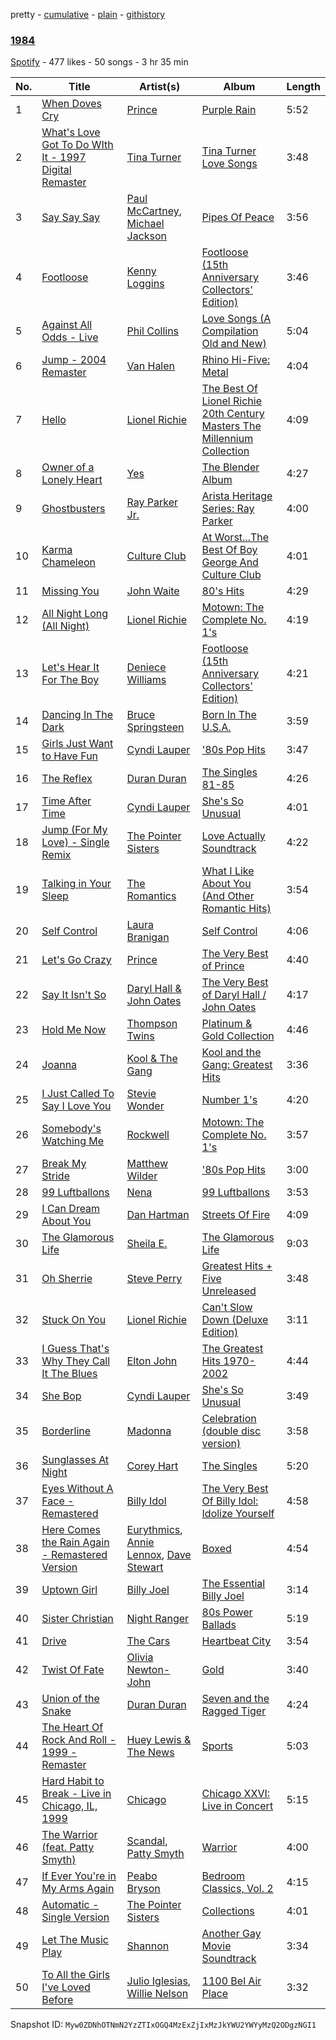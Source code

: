pretty - [cumulative](/playlists/cumulative/0FXAO6yBxrfz5PTOEuvq67.md) - [plain](/playlists/plain/0FXAO6yBxrfz5PTOEuvq67) - [githistory](https://github.githistory.xyz/mackorone/spotify-playlist-archive/blob/main/playlists/plain/0FXAO6yBxrfz5PTOEuvq67)

### [1984](https://open.spotify.com/playlist/0FXAO6yBxrfz5PTOEuvq67)

> 

[Spotify](https://open.spotify.com/user/spotify) - 477 likes - 50 songs - 3 hr 35 min

| No. | Title | Artist(s) | Album | Length |
|---|---|---|---|---|
| 1 | [When Doves Cry](https://open.spotify.com/track/51H2y6YrNNXcy3dfc3qSbA) | [Prince](https://open.spotify.com/artist/5a2EaR3hamoenG9rDuVn8j) | [Purple Rain](https://open.spotify.com/album/7nXJ5k4XgRj5OLg9m8V3zc) | 5:52 |
| 2 | [What's Love Got To Do WIth It \- 1997 Digital Remaster](https://open.spotify.com/track/4QjjabJx7K14tHwxEVI0Xc) | [Tina Turner](https://open.spotify.com/artist/1zuJe6b1roixEKMOtyrEak) | [Tina Turner Love Songs](https://open.spotify.com/album/2leURyZTNszWf0NOrbWOW4) | 3:48 |
| 3 | [Say Say Say](https://open.spotify.com/track/77TTF3UwfDuli2ez4QLNhV) | [Paul McCartney](https://open.spotify.com/artist/4STHEaNw4mPZ2tzheohgXB), [Michael Jackson](https://open.spotify.com/artist/3fMbdgg4jU18AjLCKBhRSm) | [Pipes Of Peace](https://open.spotify.com/album/7DL0z7pqwNBc7o664alWVh) | 3:56 |
| 4 | [Footloose](https://open.spotify.com/track/4FA8jE1vcop4S3XqUWdSnP) | [Kenny Loggins](https://open.spotify.com/artist/3Y3xIwWyq5wnNHPp5gPjOW) | [Footloose \(15th Anniversary Collectors' Edition\)](https://open.spotify.com/album/30RaALIPQJtWiZEJYY7voW) | 3:46 |
| 5 | [Against All Odds \- Live](https://open.spotify.com/track/2Wl3rABbAd3Hl3zNFM6hQ7) | [Phil Collins](https://open.spotify.com/artist/4lxfqrEsLX6N1N4OCSkILp) | [Love Songs \(A Compilation Old and New\)](https://open.spotify.com/album/7KZTL6gFUUCzNw4FfjVqCF) | 5:04 |
| 6 | [Jump \- 2004 Remaster](https://open.spotify.com/track/19kuZ0IExry8qYJ4lU2A0r) | [Van Halen](https://open.spotify.com/artist/2cnMpRsOVqtPMfq7YiFE6K) | [Rhino Hi\-Five: Metal](https://open.spotify.com/album/2hVkDqsVl8kgY3XHLA32xk) | 4:04 |
| 7 | [Hello](https://open.spotify.com/track/1vFO4WIvw4fQ0oHkyt4rEC) | [Lionel Richie](https://open.spotify.com/artist/3gMaNLQm7D9MornNILzdSl) | [The Best Of Lionel Richie 20th Century Masters The Millennium Collection](https://open.spotify.com/album/6UaOmeGGHUSHyy3F4ngAwa) | 4:09 |
| 8 | [Owner of a Lonely Heart](https://open.spotify.com/track/2GoPjrA7Hs6uI5A3MG3Me4) | [Yes](https://open.spotify.com/artist/7AC976RDJzL2asmZuz7qil) | [The Blender Album](https://open.spotify.com/album/5gf8T00cDAMrj6oV3gqmGU) | 4:27 |
| 9 | [Ghostbusters](https://open.spotify.com/track/300zfRaCgTmEm5Eqe3HqZZ) | [Ray Parker Jr.](https://open.spotify.com/artist/0NyzfcGDZZ6GM25EBG9BYK) | [Arista Heritage Series: Ray Parker](https://open.spotify.com/album/1Fq1oCtmlSQabl1zIdoWCg) | 4:00 |
| 10 | [Karma Chameleon](https://open.spotify.com/track/48O0GrGJWml3DzHhC5sJ7a) | [Culture Club](https://open.spotify.com/artist/6kz53iCdBSqhQCZ21CoLcc) | [At Worst...The Best Of Boy George And Culture Club](https://open.spotify.com/album/7gdwk8zdee8ghIq94Z9ck3) | 4:01 |
| 11 | [Missing You](https://open.spotify.com/track/5P6Wv0hlcnczhElizTY0UE) | [John Waite](https://open.spotify.com/artist/2TPyCsRoh2tjeZLTQ2ojlj) | [80's Hits](https://open.spotify.com/album/4ETtYJYxSzlEodoRIzvsYW) | 4:29 |
| 12 | [All Night Long \(All Night\)](https://open.spotify.com/track/2P0COBqN70Hd2KYQj4KRjk) | [Lionel Richie](https://open.spotify.com/artist/3gMaNLQm7D9MornNILzdSl) | [Motown: The Complete No\. 1's](https://open.spotify.com/album/0iv3gV69jA1YY2H0UTy9yF) | 4:19 |
| 13 | [Let's Hear It For The Boy](https://open.spotify.com/track/5TIc5WzpyxVZxAjYm9oJi8) | [Deniece Williams](https://open.spotify.com/artist/5jNGQ7VOU87x5402JjhTtd) | [Footloose \(15th Anniversary Collectors' Edition\)](https://open.spotify.com/album/30RaALIPQJtWiZEJYY7voW) | 4:21 |
| 14 | [Dancing In The Dark](https://open.spotify.com/track/4moXVLw4YS7tVNmjs8v60A) | [Bruce Springsteen](https://open.spotify.com/artist/3eqjTLE0HfPfh78zjh6TqT) | [Born In The U.S.A.](https://open.spotify.com/album/14IYDXybb1XKu51QHDryak) | 3:59 |
| 15 | [Girls Just Want to Have Fun](https://open.spotify.com/track/0uqOqX59mgWBqfPAdX0BDK) | [Cyndi Lauper](https://open.spotify.com/artist/2BTZIqw0ntH9MvilQ3ewNY) | ['80s Pop Hits](https://open.spotify.com/album/7xY34kpisIxOv8WMnNN8wg) | 3:47 |
| 16 | [The Reflex](https://open.spotify.com/track/4DDgVahgRnITUk6Wnu5FWR) | [Duran Duran](https://open.spotify.com/artist/0lZoBs4Pzo7R89JM9lxwoT) | [The Singles 81\-85](https://open.spotify.com/album/2nKTcZhqiPzJCGfBmjPR7a) | 4:26 |
| 17 | [Time After Time](https://open.spotify.com/track/5tzbM8m70V977Ezpfk8IPS) | [Cyndi Lauper](https://open.spotify.com/artist/2BTZIqw0ntH9MvilQ3ewNY) | [She's So Unusual](https://open.spotify.com/album/2aZG65CSBMeTKr0YNfsFMe) | 4:01 |
| 18 | [Jump \(For My Love\) \- Single Remix](https://open.spotify.com/track/2TIKxe1afsEcYWBvyTgQt3) | [The Pointer Sisters](https://open.spotify.com/artist/2kreKea2n96dXjcyAU9j5N) | [Love Actually Soundtrack](https://open.spotify.com/album/19RPbTaPIFbnAgjsjrmd6L) | 4:22 |
| 19 | [Talking in Your Sleep](https://open.spotify.com/track/08JKuFJCHJVw1SgHHjwsS9) | [The Romantics](https://open.spotify.com/artist/3daM7asS0gCFvyLemNx2EE) | [What I Like About You \(And Other Romantic Hits\)](https://open.spotify.com/album/5ZwUOFZdWQ81RYMwXc4j3B) | 3:54 |
| 20 | [Self Control](https://open.spotify.com/track/6JNJERZGJwDVgkmbohBw7u) | [Laura Branigan](https://open.spotify.com/artist/4463nfFMmK1cwAWBQDwT5e) | [Self Control](https://open.spotify.com/album/5cwUCXPFFfNsnk4qipc40D) | 4:06 |
| 21 | [Let's Go Crazy](https://open.spotify.com/track/6BkX6DnUG80xPlBfb2zmrZ) | [Prince](https://open.spotify.com/artist/5a2EaR3hamoenG9rDuVn8j) | [The Very Best of Prince](https://open.spotify.com/album/5oQClEU6YXiVoaz4ZTmOOO) | 4:40 |
| 22 | [Say It Isn't So](https://open.spotify.com/track/2bZswvNGESo7MKeg7SQ9rp) | [Daryl Hall & John Oates](https://open.spotify.com/artist/77tT1kLj6mCWtFNqiOmP9H) | [The Very Best of Daryl Hall / John Oates](https://open.spotify.com/album/4tUyNf5dGXwY4TaMaxwhqF) | 4:17 |
| 23 | [Hold Me Now](https://open.spotify.com/track/0b5eH3euyAs3pyfoebeWaZ) | [Thompson Twins](https://open.spotify.com/artist/5jVeqi3PNaTOajfvBa4uFn) | [Platinum & Gold Collection](https://open.spotify.com/album/75zWIrsvOFHi2l4NmNatto) | 4:46 |
| 24 | [Joanna](https://open.spotify.com/track/38OkyePa219s8OK4zEiKrT) | [Kool & The Gang](https://open.spotify.com/artist/3VNITwohbvU5Wuy5PC6dsI) | [Kool and the Gang: Greatest Hits](https://open.spotify.com/album/38PfRiBOHJznAWwk6srDXz) | 3:36 |
| 25 | [I Just Called To Say I Love You](https://open.spotify.com/track/6VAKyYoJQu1hwjWNvxQVTt) | [Stevie Wonder](https://open.spotify.com/artist/7guDJrEfX3qb6FEbdPA5qi) | [Number 1's](https://open.spotify.com/album/5x7vXXWapy8cUmdSuwpUy1) | 4:20 |
| 26 | [Somebody's Watching Me](https://open.spotify.com/track/7ozMJf8OMc9vRcZmAN8wPt) | [Rockwell](https://open.spotify.com/artist/3xs0LEzcPXtgNfMNcHzLIP) | [Motown: The Complete No\. 1's](https://open.spotify.com/album/0iv3gV69jA1YY2H0UTy9yF) | 3:57 |
| 27 | [Break My Stride](https://open.spotify.com/track/2ZqT3GcisHUBsEaqhLGHwU) | [Matthew Wilder](https://open.spotify.com/artist/3bmFPbLMiLxtR9tFrTcKcP) | ['80s Pop Hits](https://open.spotify.com/album/7xY34kpisIxOv8WMnNN8wg) | 3:00 |
| 28 | [99 Luftballons](https://open.spotify.com/track/6HA97v4wEGQ5TUClRM0XLc) | [Nena](https://open.spotify.com/artist/6Tz0QRoe083BcOo2YbG9lV) | [99 Luftballons](https://open.spotify.com/album/0V8ETNFjMiaCoG45ZPWsUs) | 3:53 |
| 29 | [I Can Dream About You](https://open.spotify.com/track/37nxLdGbmgEYQYrqe14xOp) | [Dan Hartman](https://open.spotify.com/artist/1HvcqyRLS9nF8hAbTWOqpr) | [Streets Of Fire](https://open.spotify.com/album/1DU5fmQDMYfS6g1tntqKdK) | 4:09 |
| 30 | [The Glamorous Life](https://open.spotify.com/track/179SfVFJ0ZN41toTxnpgRD) | [Sheila E.](https://open.spotify.com/artist/6OQrOpxSIfPai3cFaN4v4P) | [The Glamorous Life](https://open.spotify.com/album/2fv3CMkuVgYRtQVnhv1rQW) | 9:03 |
| 31 | [Oh Sherrie](https://open.spotify.com/track/3wqoAzrr5htxSZ7KzxhLHg) | [Steve Perry](https://open.spotify.com/artist/5xQKoGD7Ql92fWd1uWwKkf) | [Greatest Hits + Five Unreleased](https://open.spotify.com/album/17PNvuwxQ9gmeYkoq9Vo93) | 3:48 |
| 32 | [Stuck On You](https://open.spotify.com/track/3L9SXYL2XOl0JJ754YgBsS) | [Lionel Richie](https://open.spotify.com/artist/3gMaNLQm7D9MornNILzdSl) | [Can't Slow Down \(Deluxe Edition\)](https://open.spotify.com/album/609oTPBaxPzZUCHzQikOtC) | 3:11 |
| 33 | [I Guess That's Why They Call It The Blues](https://open.spotify.com/track/4kwFh3RBxE5n9a6FwFw2tl) | [Elton John](https://open.spotify.com/artist/3PhoLpVuITZKcymswpck5b) | [The Greatest Hits 1970\-2002](https://open.spotify.com/album/6CPTYd8BQRbF6VzhnTWIfL) | 4:44 |
| 34 | [She Bop](https://open.spotify.com/track/4mhIed8oGCswH4d5pxClnv) | [Cyndi Lauper](https://open.spotify.com/artist/2BTZIqw0ntH9MvilQ3ewNY) | [She's So Unusual](https://open.spotify.com/album/2aZG65CSBMeTKr0YNfsFMe) | 3:49 |
| 35 | [Borderline](https://open.spotify.com/track/4FMNpPI7mkhdeFCCk6fZiE) | [Madonna](https://open.spotify.com/artist/6tbjWDEIzxoDsBA1FuhfPW) | [Celebration \(double disc version\)](https://open.spotify.com/album/43lok9zd7BW5CoYkXZs7S0) | 3:58 |
| 36 | [Sunglasses At Night](https://open.spotify.com/track/1QbQL5m30YNvukitIqAnFG) | [Corey Hart](https://open.spotify.com/artist/0smy8yDrRoI4CnhpOuthg0) | [The Singles](https://open.spotify.com/album/5BDE3Z6clvwbPoWWwiSyGp) | 5:20 |
| 37 | [Eyes Without A Face \- Remastered](https://open.spotify.com/track/7pzVqCZdYKM7oEPwaiQchB) | [Billy Idol](https://open.spotify.com/artist/7lzordPuZEXxwt9aoVZYmG) | [The Very Best Of Billy Idol: Idolize Yourself](https://open.spotify.com/album/0dvStBuexp9Chq1hg3Yjes) | 4:58 |
| 38 | [Here Comes the Rain Again \- Remastered Version](https://open.spotify.com/track/5vYhr2kgOonJtWeJq5qZzU) | [Eurythmics](https://open.spotify.com/artist/0NKDgy9j66h3DLnN8qu1bB), [Annie Lennox](https://open.spotify.com/artist/5MspMQqdVbdwP6ax3GXqum), [Dave Stewart](https://open.spotify.com/artist/7gcCQIlkkfbul5Mt0jBQkg) | [Boxed](https://open.spotify.com/album/0H0gECNGQQ9RE3HZL2Z9AH) | 4:54 |
| 39 | [Uptown Girl](https://open.spotify.com/track/3CSpzkoL1XgDBZ1q9aDCUV) | [Billy Joel](https://open.spotify.com/artist/6zFYqv1mOsgBRQbae3JJ9e) | [The Essential Billy Joel](https://open.spotify.com/album/7r36rel1M4gyBavfcJP6Yz) | 3:14 |
| 40 | [Sister Christian](https://open.spotify.com/track/3pOgDNzXKISD4zCj3mQ6t9) | [Night Ranger](https://open.spotify.com/artist/1Ha0Fz4i0d4gu5fZbhBCtH) | [80s Power Ballads](https://open.spotify.com/album/27aGEj8VmQbakGkL50jp1c) | 5:19 |
| 41 | [Drive](https://open.spotify.com/track/3wfujdbamR3Z46F4xav7LM) | [The Cars](https://open.spotify.com/artist/6DCIj8jNaNpBz8e5oKFPtp) | [Heartbeat City](https://open.spotify.com/album/5ycnwHGkzOlTuMOI3Zh4iO) | 3:54 |
| 42 | [Twist Of Fate](https://open.spotify.com/track/1ytzrpWRCpUasHmT5P4LRt) | [Olivia Newton\-John](https://open.spotify.com/artist/4BoRxUdrcgbbq1rxJvvhg9) | [Gold](https://open.spotify.com/album/24xwaPVl6xkUunl6lEWwje) | 3:40 |
| 43 | [Union of the Snake](https://open.spotify.com/track/2iitSsbNPH0EJPyyEpvSgg) | [Duran Duran](https://open.spotify.com/artist/0lZoBs4Pzo7R89JM9lxwoT) | [Seven and the Ragged Tiger](https://open.spotify.com/album/1A1AKj7tAopU9MIZgWdSP9) | 4:24 |
| 44 | [The Heart Of Rock And Roll \- 1999 \- Remaster](https://open.spotify.com/track/6reKyht76Fw6fnF5Mnc8Hs) | [Huey Lewis & The News](https://open.spotify.com/artist/7A9yZMTrFZcgEWAX2kBfK6) | [Sports](https://open.spotify.com/album/159C35SEo5rsN9Cdcok2Tm) | 5:03 |
| 45 | [Hard Habit to Break \- Live in Chicago, IL, 1999](https://open.spotify.com/track/0xpfe8QQWplGO09WN3vdN0) | [Chicago](https://open.spotify.com/artist/3iDD7bnsjL9J4fO298r0L0) | [Chicago XXVI: Live in Concert](https://open.spotify.com/album/1LgEolP4Dw9lOb3ZOcXV9P) | 5:15 |
| 46 | [The Warrior \(feat\. Patty Smyth\)](https://open.spotify.com/track/2hQnLzly0jRPpLPp23sA4i) | [Scandal](https://open.spotify.com/artist/3RFGnJaDVOyxL9YcFaKatu), [Patty Smyth](https://open.spotify.com/artist/2dgfCEMSVETFp29mRpiFpz) | [Warrior](https://open.spotify.com/album/5i0kVvDtDgmorQXqX9rdaK) | 4:00 |
| 47 | [If Ever You're in My Arms Again](https://open.spotify.com/track/4TIkesxpN5caX6XpsiirnH) | [Peabo Bryson](https://open.spotify.com/artist/49iKbKGqgn8OESkW5WduX0) | [Bedroom Classics, Vol\. 2](https://open.spotify.com/album/5SUJuwK3WUmX1OxrJUiw6n) | 4:15 |
| 48 | [Automatic \- Single Version](https://open.spotify.com/track/5mooLgb601ws7PbKe2m1HQ) | [The Pointer Sisters](https://open.spotify.com/artist/2kreKea2n96dXjcyAU9j5N) | [Collections](https://open.spotify.com/album/1HzWXrumIyeb6odW9nJQ3b) | 4:01 |
| 49 | [Let The Music Play](https://open.spotify.com/track/5RgGHpa9S3txqJTxyRChx4) | [Shannon](https://open.spotify.com/artist/2O8QAJmRrwkFXq2aWZnHYB) | [Another Gay Movie Soundtrack](https://open.spotify.com/album/56lYspjikHuyDJizcpYNdX) | 3:34 |
| 50 | [To All the Girls I've Loved Before](https://open.spotify.com/track/0uBwcaTkY1BPpIZhxuhS67) | [Julio Iglesias](https://open.spotify.com/artist/4etuCZVdP8yiNPn4xf0ie5), [Willie Nelson](https://open.spotify.com/artist/5W5bDNCqJ1jbCgTxDD0Cb3) | [1100 Bel Air Place](https://open.spotify.com/album/6DfzQpFxFMI7JXS23ctnWE) | 3:32 |

Snapshot ID: `Myw0ZDNhOTNmN2YzZTIxOGQ4MzExZjIxMzJkYWU2YWYyMzQ2ODgzNGI1`
